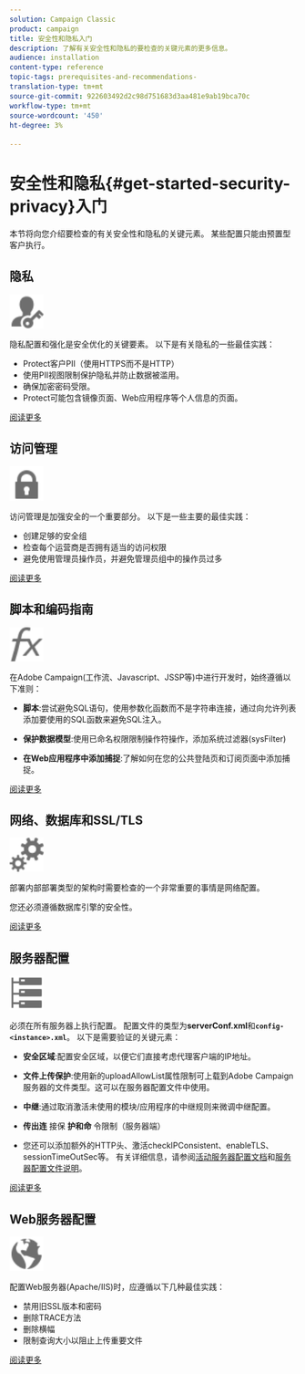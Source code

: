 ```yaml
---
solution: Campaign Classic
product: campaign
title: 安全性和隐私入门
description: 了解有关安全性和隐私的要检查的关键元素的更多信息。
audience: installation
content-type: reference
topic-tags: prerequisites-and-recommendations-
translation-type: tm+mt
source-git-commit: 922603492d2c98d751683d3aa481e9ab19bca70c
workflow-type: tm+mt
source-wordcount: '450'
ht-degree: 3%

---
```



# 安全性和隐私{#get-started-security-privacy}入门

本节将向您介绍要检查的有关安全性和隐私的关键元素。 某些配置只能由预置型客户执行。

## 隐私

<img src="assets/do-not-localize/icon_privacy.svg" width="60px">

隐私配置和强化是安全优化的关键要素。 以下是有关隐私的一些最佳实践：

* Protect客户PII（使用HTTPS而不是HTTP）
* 使用PII视图限制保护隐私并防止数据被滥用。
* 确保加密密码受限。
* Protect可能包含镜像页面、Web应用程序等个人信息的页面。

[阅读更多](../../installation/using/privacy.md)

## 访问管理

<img src="assets/do-not-localize/icon_access.svg" width="60px">

访问管理是加强安全的一个重要部分。 以下是一些主要的最佳实践：

* 创建足够的安全组
* 检查每个运营商是否拥有适当的访问权限
* 避免使用管理员操作员，并避免管理员组中的操作员过多

[阅读更多](../../installation/using/access-management.md)

## 脚本和编码指南

<img src="assets/do-not-localize/icon_scripting.svg" width="60px">

在Adobe Campaign(工作流、Javascript、JSSP等)中进行开发时，始终遵循以下准则：

* **脚本**:尝试避免SQL语句，使用参数化函数而不是字符串连接，通过向允许列表添加要使用的SQL函数来避免SQL注入。

* **保护数据模型**:使用已命名权限限制操作符操作，添加系统过滤器(sysFilter)

* **在Web应用程序中添加捕捉**:了解如何在您的公共登陆页和订阅页面中添加捕捉。

[阅读更多](../../installation/using/scripting-coding-guidelines.md)

## 网络、数据库和SSL/TLS

<img src="assets/do-not-localize/icon_network.svg" width="60px">

部署内部部署类型的架构时需要检查的一个非常重要的事情是网络配置。

您还必须遵循数据库引擎的安全性。

[阅读更多](../../installation/using/network-database.md)

## 服务器配置

<img src="assets/do-not-localize/icon_server.svg" width="60px">

必须在所有服务器上执行配置。 配置文件的类型为&#x200B;**serverConf.xml**&#x200B;和&#x200B;**`config-<instance>.xml`**。 以下是需要验证的关键元素：

* **安全区域**:配置安全区域，以便它们直接考虑代理客户端的IP地址。

* **文件上传保护**:使用新的uploadAllowList属性限制可上载到Adobe Campaign服务器的文件类型。这可以在服务器配置文件中使用。

* **中继**:通过取消激活未使用的模块/应用程序的中继规则来微调中继配置。

* **传出连** 接保 **护和命** 令限制（服务器端）

* 您还可以添加额外的HTTP头、激活checkIPConsistent、enableTLS、sessionTimeOutSec等。 有关详细信息，请参阅[活动服务器配置文档](../../installation/using/configuring-campaign-server.md)和[服务器配置文件说明](../../installation/using/the-server-configuration-file.md)。

[阅读更多](../../installation/using/server-configuration.md)

## Web服务器配置

<img src="assets/do-not-localize/icon_web.svg" width="60px">

配置Web服务器(Apache/IIS)时，应遵循以下几种最佳实践：

* 禁用旧SSL版本和密码
* 删除TRACE方法
* 删除横幅
* 限制查询大小以阻止上传重要文件

[阅读更多](../../installation/using/web-server-configuration.md)
